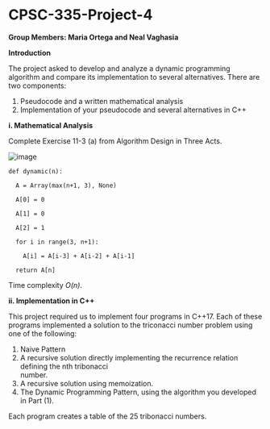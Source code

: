 # CPSC-335-Project-4
__Group Members: Maria Ortega and Neal Vaghasia__


__Introduction__

The project asked to develop and analyze a dynamic programming algorithm and compare its implementation to several alternatives. There are two components:

   1. Pseudocode and a written mathematical analysis
   2. Implementation of your pseudocode and several alternatives in C++


__i. Mathematical Analysis__

Complete Exercise 11-3 (a) from Algorithm Design in Three Acts.


![image](https://user-images.githubusercontent.com/79822470/123563801-8e12c780-d76b-11eb-8f5b-bd69922544ce.png)

    def dynamic(n):

	  A = Array(max(n+1, 3), None)
  
      A[0] = 0 
	
      A[1] = 0
      
      A[2] = 1
	
      for i in range(3, n+1):
	
        A[i] = A[i-3] + A[i-2] + A[i-1]
	
      return A[n]


Time complexity _O(n)_. 


__ii. Implementation in C++__

This project required us to implement four programs in C++17. Each of these programs implemented a solution to the triconacci number problem using one of the following:
  1. Naive Pattern
  2. A recursive solution directly implementing the recurrence relation defining the nth tribonacci   
     number.
  3. A recursive solution using memoization.
  4. The Dynamic Programming Pattern, using the algorithm you developed in Part (1).

Each program creates a table of the 25 tribonacci numbers. 
